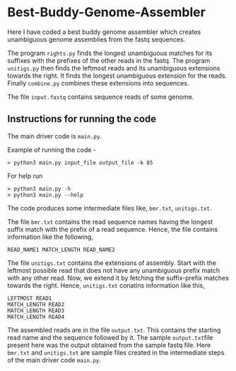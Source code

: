 # Best-Buddy-Genome-Assembler

Here I have coded a best buddy genome assembler which creates unambiguous genome assemblies from the fastq sequences. 

The program `rights.py` finds the longest unambiguous matches for its suffixes with the prefixes of the other reads in the fastq.
The program `unitigs.py` then finds the leftmost reads and its unambiguous extensions towards the right. It finds the longest unambiguous extension for the reads.
Finally `combine.py` combines these extensions into sequences.

The file `input.fastq` contains sequence reads of some genome. 

## Instructions for running the code

The main driver code is `main.py`.

Example of running the code - 
```
> python3 main.py input_file output_file -k 85
```
For help run 
```
> python3 main.py -h
> python3 main.py --help
```
The code produces some intermediate files like, `bmr.txt`, `unitigs.txt`.

The file `bmr.txt` contains the read sequence names having the longest suffix match with the prefix of a read sequence.
Hence, the file contains information like the following,
```
READ_NAME1 MATCH_LENGTH READ_NAME2
```
The file `unitigs.txt` contains the extensions of assembly. Start with the leftmost possible read that does not have any unambiguous prefix match with any other read. Now, we extend it by fetching the suffix-prefix matches towards the right.
Hence, `unitigs.txt` conatins information like this,
```
LEFTMOST READ1
MATCH_LENGTH READ2
MATCH_LENGTH READ3
MATCH_LENGTH READ4
```
The assembled reads are in the file `output.txt`. This contains the starting read name and the sequence followed by it. The sample `output.txt`file present here was the output obtained from the sample fastq file. Here `bmr.txt` and `unitigs.txt` are sample files created in the intermediate steps of the main driver code `main.py`.
